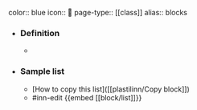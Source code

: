 color:: blue
icon:: 🧿
page-type:: [[class]]
alias:: blocks

- ### Definition 
  - 
- ### Sample list
  - [How to copy this list]([[plastilinn/Copy block]])
  - #inn-edit {{embed [[block/list]]}}


